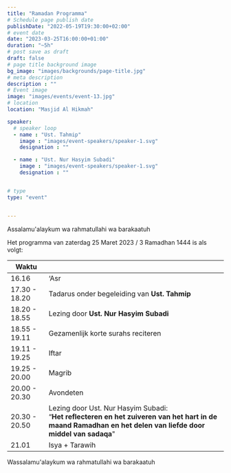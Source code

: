 ```yaml
---
title: "Ramadan Programma"
# Schedule page publish date
publishDate: "2022-05-19T19:30:00+02:00"
# event date
date: "2023-03-25T16:00:00+01:00"
duration: "~5h"
# post save as draft
draft: false
# page title background image
bg_image: "images/backgrounds/page-title.jpg"
# meta description
description : ""
# Event image
image: "images/events/event-13.jpg"
# location
location: "Masjid Al Hikmah"

speaker:
  # speaker loop
  - name : "Ust. Tahmip"
    image : "images/event-speakers/speaker-1.svg"
    designation : ""

  - name : "Ust. Nur Hasyim Subadi"
    image : "images/event-speakers/speaker-1.svg"
    designation : ""


# type
type: "event"


---
```


Assalamu'alaykum wa rahmatullahi wa barakaatuh

Het programma van zaterdag 25 Maret 2023 / 3 Ramadhan 1444 is als volgt: 


| Waktu  |  |
|--------|-------|
| 16.16 | ‘Asr |
| 17.30 - 18.20 | Tadarus onder begeleiding van **Ust. Tahmip** | 
| 18.20 - 18.55 | Lezing door **Ust. Nur Hasyim Subadi** | 
| 18.55 - 19.11 | Gezamenlijk korte surahs reciteren |
| 19.11 - 19.25 | Iftar |
| 19.25 - 20.00 | Magrib |
| 20.00 - 20.30 | Avondeten |
| 20.30 - 20.50 | Lezing door Ust. Nur Hasyim Subadi: <br/>“**Het reflecteren en het zuiveren van het hart in de maand Ramadhan en het delen van liefde door middel van sadaqa**"  |
| 21.01 | Isya + Tarawih |




Wassalamu'alaykum wa rahmatullahi wa barakaatuh
